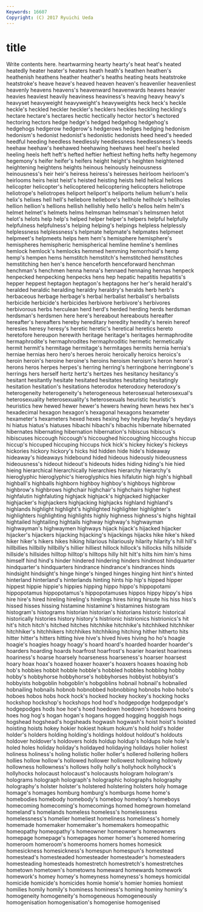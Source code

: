```yaml
---
Keywords: 16607 
Copyright: (C) 2017 Ryuichi Ueda
---
```


# title

Write contents here.
 heartwarming hearty hearty's heat heat's heated heatedly heater
heater's heaters heath heath's heathen heathen's heathenish heathens heather heather's
heaths heating heats heatstroke heatstroke's heave heave's heaved heaven heaven's
heavenlier heavenliest heavenly heavens heavens's heavenward heavenwards heaves heavier heavies
heaviest heavily heaviness heaviness's heaving heavy heavy's heavyset heavyweight heavyweight's
heavyweights heck heck's heckle heckle's heckled heckler heckler's hecklers heckles
heckling heckling's hectare hectare's hectares hectic hectically hector hector's hectored
hectoring hectors hedge hedge's hedged hedgehog hedgehog's hedgehogs hedgerow hedgerow's
hedgerows hedges hedging hedonism hedonism's hedonist hedonist's hedonistic hedonists heed
heed's heeded heedful heeding heedless heedlessly heedlessness heedlessness's heeds heehaw
heehaw's heehawed heehawing heehaws heel heel's heeled heeling heels heft
heft's hefted heftier heftiest hefting hefts hefty hegemony hegemony's heifer
heifer's heifers height height's heighten heightened heightening heightens heights heinous
heinously heinousness heinousness's heir heir's heiress heiress's heiresses heirloom heirloom's
heirlooms heirs heist heist's heisted heisting heists held helical helices
helicopter helicopter's helicoptered helicoptering helicopters heliotrope heliotrope's heliotropes heliport heliport's
heliports helium helium's helix helix's helixes hell hell's hellebore hellebore's
hellhole hellhole's hellholes hellion hellion's hellions hellish hellishly hello hello's
hellos helm helm's helmet helmet's helmets helms helmsman helmsman's helmsmen
helot helot's helots help help's helped helper helper's helpers helpful
helpfully helpfulness helpfulness's helping helping's helpings helpless helplessly helplessness helplessness's
helpmate helpmate's helpmates helpmeet helpmeet's helpmeets helps hem hem's hemisphere
hemisphere's hemispheres hemispheric hemispherical hemline hemline's hemlines hemlock hemlock's hemlocks
hemmed hemming hemorrhoid's hemp hemp's hempen hems hemstitch hemstitch's hemstitched
hemstitches hemstitching hen hen's hence henceforth henceforward henchman henchman's henchmen
henna henna's hennaed hennaing hennas henpeck henpecked henpecking henpecks hens
hep hepatic hepatitis hepatitis's hepper heppest heptagon heptagon's heptagons her
her's herald herald's heralded heraldic heralding heraldry heraldry's heralds herb
herb's herbaceous herbage herbage's herbal herbalist herbalist's herbalists herbicide herbicide's
herbicides herbivore herbivore's herbivores herbivorous herbs herculean herd herd's herded
herding herds herdsman herdsman's herdsmen here here's hereabout hereabouts hereafter
hereafter's hereafters hereby hereditary heredity heredity's herein hereof heresies heresy
heresy's heretic heretic's heretical heretics hereto heretofore hereupon herewith heritage
heritage's heritages hermaphrodite hermaphrodite's hermaphrodites hermaphroditic hermetic hermetically hermit hermit's
hermitage hermitage's hermitages hermits hernia hernia's herniae hernias hero hero's
heroes heroic heroically heroics heroics's heroin heroin's heroine heroine's heroins
heroism heroism's heron heron's herons heros herpes herpes's herring herring's
herringbone herringbone's herrings hers herself hertz hertz's hertzes hes hesitancy
hesitancy's hesitant hesitantly hesitate hesitated hesitates hesitating hesitatingly hesitation hesitation's
hesitations heterodox heterodoxy heterodoxy's heterogeneity heterogeneity's heterogeneous heterosexual heterosexual's heterosexuality
heterosexuality's heterosexuals heuristic heuristic's heuristics hew hewed hewer hewer's hewers
hewing hewn hews hex hex's hexadecimal hexagon hexagon's hexagonal hexagons
hexameter hexameter's hexameters hexed hexes hexing hey heyday heyday's heydays
hi hiatus hiatus's hiatuses hibachi hibachi's hibachis hibernate hibernated hibernates
hibernating hibernation hibernation's hibiscus hibiscus's hibiscuses hiccough hiccough's hiccoughed hiccoughing
hiccoughs hiccup hiccup's hiccuped hiccuping hiccups hick hick's hickey hickey's
hickeys hickories hickory hickory's hicks hid hidden hide hide's hideaway
hideaway's hideaways hidebound hided hideous hideously hideousness hideousness's hideout hideout's
hideouts hides hiding hiding's hie hied hieing hierarchical hierarchically hierarchies
hierarchy hierarchy's hieroglyphic hieroglyphic's hieroglyphics hies hifalutin high high's highball
highball's highballs highborn highboy highboy's highboys highbrow highbrow's highbrows highchair
highchair's highchairs higher highest highfalutin highfaluting highjack highjack's highjacked highjacker
highjacker's highjackers highjacking highjacks highland highland's highlands highlight highlight's highlighted
highlighter highlighter's highlighters highlighting highlights highly highness highness's highs hightail
hightailed hightailing hightails highway highway's highwayman highwayman's highwaymen highways hijack
hijack's hijacked hijacker hijacker's hijackers hijacking hijacking's hijackings hijacks hike
hike's hiked hiker hiker's hikers hikes hiking hilarious hilariously hilarity
hilarity's hill hill's hillbillies hillbilly hillbilly's hillier hilliest hillock hillock's
hillocks hills hillside hillside's hillsides hilltop hilltop's hilltops hilly hilt
hilt's hilts him him's hims himself hind hind's hinder hindered
hindering hinders hindmost hindquarter hindquarter's hindquarters hindrance hindrance's hindrances hinds
hindsight hindsight's hinge hinge's hinged hinges hinging hint hint's hinted
hinterland hinterland's hinterlands hinting hints hip hip's hipped hipper hippest
hippie hippie's hippies hipping hippo hippo's hippopotami hippopotamus hippopotamus's hippopotamuses
hippos hippy hippy's hips hire hire's hired hireling hireling's hirelings
hires hiring hirsute his hiss hiss's hissed hisses hissing histamine
histamine's histamines histogram histogram's histograms historian historian's historians historic historical
historically histories history history's histrionic histrionics histrionics's hit hit's hitch
hitch's hitched hitches hitchhike hitchhike's hitchhiked hitchhiker hitchhiker's hitchhikers hitchhikes
hitchhiking hitching hither hitherto hits hitter hitter's hitters hitting hive
hive's hived hives hiving ho ho's hoagie hoagie's hoagies hoagy
hoagy's hoard hoard's hoarded hoarder hoarder's hoarders hoarding hoards hoarfrost
hoarfrost's hoarier hoariest hoariness hoariness's hoarse hoarsely hoarseness hoarseness's hoarser
hoarsest hoary hoax hoax's hoaxed hoaxer hoaxer's hoaxers hoaxes hoaxing
hob hob's hobbies hobbit hobble hobble's hobbled hobbles hobbling hobby
hobby's hobbyhorse hobbyhorse's hobbyhorses hobbyist hobbyist's hobbyists hobgoblin hobgoblin's hobgoblins
hobnail hobnail's hobnailed hobnailing hobnails hobnob hobnobbed hobnobbing hobnobs hobo
hobo's hoboes hobos hobs hock hock's hocked hockey hockey's hocking
hocks hockshop hockshop's hockshops hod hod's hodgepodge hodgepodge's hodgepodges hods
hoe hoe's hoed hoedown hoedown's hoedowns hoeing hoes hog hog's
hogan hogan's hogans hogged hogging hoggish hogs hogshead hogshead's hogsheads
hogwash hogwash's hoist hoist's hoisted hoisting hoists hokey hokier hokiest
hokum hokum's hold hold's holder holder's holders holding holding's holdings
holdout holdout's holdouts holdover holdover's holdovers holds holdup holdup's holdups
hole hole's holed holes holiday holiday's holidayed holidaying holidays holier
holiest holiness holiness's holing holistic holler holler's hollered hollering hollers
hollies hollow hollow's hollowed hollower hollowest hollowing hollowly hollowness hollowness's
hollows holly holly's hollyhock hollyhock's hollyhocks holocaust holocaust's holocausts hologram
hologram's holograms holograph holograph's holographic holographs holography holography's holster holster's
holstered holstering holsters holy homage homage's homages homburg homburg's homburgs
home home's homebodies homebody homebody's homeboy homeboy's homeboys homecoming homecoming's
homecomings homed homegrown homeland homeland's homelands homeless homeless's homelessness homelessness's
homelier homeliest homeliness homeliness's homely homemade homemaker homemaker's homemakers homeopathic
homeopathy homeopathy's homeowner homeowner's homeowners homepage homepage's homepages homer homer's
homered homering homeroom homeroom's homerooms homers homes homesick homesickness homesickness's
homespun homespun's homestead homestead's homesteaded homesteader homesteader's homesteaders homesteading homesteads
homestretch homestretch's homestretches hometown hometown's hometowns homeward homewards homework homework's
homey homey's homeyness homeyness's homeys homicidal homicide homicide's homicides homie
homie's homier homies homiest homilies homily homily's hominess hominess's homing
hominy hominy's homogeneity homogeneity's homogeneous homogeneously homogenisation homogenisation's homogenise homogenised
